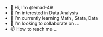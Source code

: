 - 👋 Hi, I’m @emad-49
- 👀 I’m interested in Data Analysis 
- 🌱 I’m currently learning Math , Stata, Data
- 💞️ I’m looking to collaborate on ...
- 📫 How to reach me ...

<!---
emad-49/emad-49 is a ✨ special ✨ repository because its `README.md` (this file) appears on your GitHub profile.
You can click the Preview link to take a look at your changes.
--->

